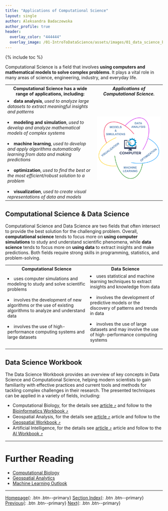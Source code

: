 ```yaml
---
title: "Applications of Computational Science"
layout: single
author: Aleksandra Badaczewska
author_profile: true
header:
  overlay_color: "444444"
  overlay_image: /01-IntroToDataScience/assets/images/01_data_science_banner.png
---
```


{% include toc %}

Computational Science is a field that involves **using computers and mathematical models to solve complex problems**. It plays a vital role in many areas of science, engineering, industry, and everyday life.


<table>
  <tr>
       <th>Computational Science has a wide range of applications, including:</th>
       <th><i>Applications of Computational Science.</i></th>
  </tr>
  <tr>
    <td>
        <li> <b>data analysis</b>, <i>used to analyze large datasets to extract meaningful insights and patterns</i> </li><br>
        <li> <b>modeling and simulation</b>, <i>used to develop and analyze mathematical models of complex systems</i> </li><br>
        <li> <b>machine learning</b>, <i>used to develop and apply algorithms automatically learning from data and making predictions</i> </li><br>
        <li> <b>optimization</b>, <i>used to find the best or the most efficient/robust solution to a problem</i> </li><br>
        <li> <b>visualization</b>, <i>used to create visual representations of data and models</i> </li>
    </td>
    <td>
        <img src="assets/images/computational_science.png" alt="Computational Science" width="500">
    </td>
  </tr>
</table>



## Computational Science & Data Science

Computational Science and Data Science are two fields that often intersect to provide the best solution for the challenging problem. Overall, **computational science** tends to focus more on **using computer simulations** to study and understand scientific phenomena, while **data science** tends to focus more on **using data** to extract insights and make predictions. Both fields require strong skills in programming, statistics, and problem-solving.

<table>
  <tr> <th>Computational Science</th> <th>Data Science</th> </tr>
  <tr>
    <td>
        <li> uses computer simulations and modeling to study and solve scientific problems </li><br>
        <li> involves the development of new algorithms or the use of existing algorithms to analyze and understand data </li><br>
        <li> involves the use of high-performance computing systems and large datasets </li><br>
    </td>
    <td>
        <li> uses statistical and machine learning techniques to extract insights and knowledge from data </li><br>
        <li> involves the development of predictive models or the discovery of patterns and trends in data </li><br>
        <li> involves the use of large datasets and may involve the use of high-performance computing systems </li><br>
    </td>
  </tr>
</table>


## Data Science Workbook

The Data Science Workbook provides an overview of key concepts in Data Science and Computational Science, helping modern scientists to gain familiarity with effective practices and current tools and methods for tackling complex challenges in their research. The presented techniques can be applied in a variety of fields, including:

* Computational Biology, for the details see <a href="https://datascience.101workbook.org/01-IntroToDataScience/02A-computational-biology" target="_blank">article  ⤴</a> and follow to the <a href="https://bioinformaticsworkbook.org/" target="_blank">Bioinformatics Workbook ⤴</a>
* Geospatial Analysis, for the details see <a href="https://datascience.101workbook.org/01-IntroToDataScience/02B-geospatial-analytics" target="_blank">article  ⤴</a> article and follow to the <a href="https://geospatial.101workbook.org" target="_blank">Geospatial Workbook ⤴</a>
* Artificial Intelligence, for the details see <a href="https://datascience.101workbook.org/01-IntroToDataScience/02C-machine-learning" target="_blank">article ⤴</a> article and follow to the <a href="http://ai.101workbook.org" target="_blank">AI Workbook  ⤴</a>





___
# Further Reading
* [Computational Biology](02A-computational-biology)
* [Geospatial Analytics](02B-geospatial-analytics)
* [Machine Learning Outlook](02C-machine-learning)

___

[Homepage](../index.md){: .btn  .btn--primary}
[Section Index](00-IntroToDataScience-LandingPage){: .btn  .btn--primary}
[Previous](01-data-science-principles){: .btn  .btn--primary}
[Next](02A-computational-biology){: .btn  .btn--primary}
